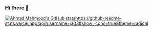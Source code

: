 ### Hi there 👋
[![Ahmad Mahmoud's GitHub stats](https://github-readme-stats.vercel.app/api?ja03=anuraghazra&show_icons=true&theme=radical)](https://github-readme-stats.vercel.app/api?username=ja03&show_icons=true&theme=radical
)https://github-readme-stats.vercel.app/api?username=ja03&show_icons=true&theme=radical

